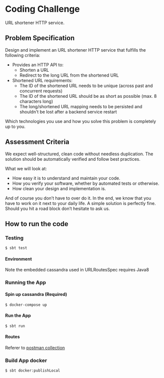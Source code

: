 # Coding Challenge
URL shortener HTTP service.

## Problem Specification
Design and implement an URL shortener HTTP service that fulfills the following criteria:

* Provides an HTTP API to:
	* Shorten a URL
	* Redirect to the long URL from the shortened URL
* Shortened URL requirements:
	* The ID of the shortened URL needs to be unique (across past and concurrent requests)
	* The ID of the shortened URL should be as short as possible (max. 8 characters long)
	* The long/shortened URL mapping needs to be persisted and shouldn't be lost after a backend service restart

Which technologies you use and how you solve this problem is completely up to you.

## Assessment Criteria
We expect well-structured, clean code without needless duplication. The solution should be automatically verified and follow best practices.

What we will look at:

* How easy it is to understand and maintain your code.
* How you verify your software, whether by automated tests or otherwise.
* How clean your design and implementation is.

And of course you don’t have to over do it. In the end, we know that you have to work on it next to your daily life. A simple solution is perfectly fine. Should you hit a road block don’t hesitate to ask us.


## How to run the code
### Testing
```$ sbt test```
#### Environment
Note the embedded cassandra used in URLRoutesSpec requires Java8

### Running the App
#### Spin up cassandra (Required)
```$ docker-compose up```
#### Run the App
```$ sbt run```
#### Routes
Referer to [postman collection](/trex.postman_collection.json)

### Build App docker
```$ sbt docker:publishLocal```